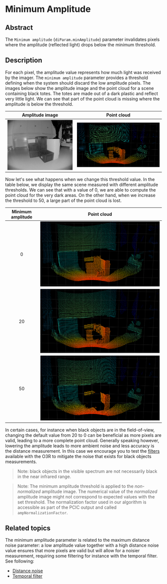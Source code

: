 # Minimum Amplitude
## Abstract

The `Minimum amplitude` (`diParam.minAmplitude`) parameter invalidates pixels where the amplitude (reflected light) drops below the minimum threshold.

## Description

For each pixel, the amplitude value represents how much light was received by the imager. The `minimum amplitude` parameter provides a threshold defining when the system should discard the low amplitude pixels. The images below show the amplitude image and the point cloud for a scene containing black totes. The totes are made out of a dark plastic and reflect very little light. We can see that part of the point cloud is missing where the amplitude is below the threshold.

|Amplitude image |Point cloud |
|--|--|
|![default-values-amplitude](./resources/default_value_amp.png "3D amplitude image")|![default-values-3d](./resources/default_value_3D.png "3D point cloud with default values")|

Now let's see what happens when we change this threshold value. In the table below, we display the same scene measured with different amplitude thresholds. We can see that with a value of 0, we are able to compute the point cloud for the very dark areas. On the other hand, when we increase the threshold to 50, a large part of the point cloud is lost.

|Minimum amplitude| Point cloud|
|:-:|-|
|0|![min-a,p-0-3d](./resources/amp_0_3D.png "3D point cloud with minimum amplitude 0 values")|
|20|![min-a,p-0-3d](./resources/default_value_3D.png "3D point cloud with minimum amplitude 0 values")|
|50|![min-a,p-0-3d](./resources/amp_50_3D.png "3D point cloud with minimum amplitude 0 values")|

In certain cases, for instance when black objects are in the field-of-view, changing the default value from 20 to 0 can be beneficial as more pixels are valid, leading to a more complete point cloud. Generally speaking however, lowering the amplitude leads to more ambient noise and less accuracy is the distance measurement. In this case we encourage you to test the [filters](../parameters.md) available with the O3R to mitigate the noise that exists for black objects measurements.

> Note: black objects in the visible spectrum are not necessarily black in the near infrared range.

> Note: The minimum amplitude threshold is applied to the *non-normalized* amplitude image. The numerical value of the *normalized* amplitude image might not correspond to expected values with the set threshold. The normalization factor used in our algorithm is accessible as part of the PCIC output and called `ampNormalizationFactor`.

## Related topics

The minimum amplitude parameter is related to the maximum distance noise parameter: a low amplitude value together with a high distance noise value ensures that more pixels are valid but will allow for a noisier measurement, requiring some filtering for instance with the temporal filter. See following:
- [Distance noise](maxDistNoise.md)
- [Temporal filter](temporalFilter.md)